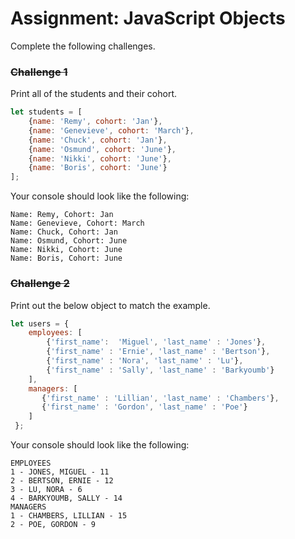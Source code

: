 # Assignment: JavaScript Objects

Complete the following challenges.

### ~~Challenge 1~~

Print all of the students and their cohort.

```javascript
let students = [
    {name: 'Remy', cohort: 'Jan'},
    {name: 'Genevieve', cohort: 'March'},
    {name: 'Chuck', cohort: 'Jan'},
    {name: 'Osmund', cohort: 'June'},
    {name: 'Nikki', cohort: 'June'},
    {name: 'Boris', cohort: 'June'}
];
```
Your console should look like the following:

    Name: Remy, Cohort: Jan
    Name: Genevieve, Cohort: March
    Name: Chuck, Cohort: Jan
    Name: Osmund, Cohort: June
    Name: Nikki, Cohort: June
    Name: Boris, Cohort: June
    
### ~~Challenge 2~~

Print out the below object to match the example.

```javascript
let users = {
    employees: [
        {'first_name':  'Miguel', 'last_name' : 'Jones'},
        {'first_name' : 'Ernie', 'last_name' : 'Bertson'},
        {'first_name' : 'Nora', 'last_name' : 'Lu'},
        {'first_name' : 'Sally', 'last_name' : 'Barkyoumb'}
    ],
    managers: [
       {'first_name' : 'Lillian', 'last_name' : 'Chambers'},
       {'first_name' : 'Gordon', 'last_name' : 'Poe'}
    ]
 };
```

Your console should look like the following:

    EMPLOYEES
    1 - JONES, MIGUEL - 11
    2 - BERTSON, ERNIE - 12
    3 - LU, NORA - 6
    4 - BARKYOUMB, SALLY - 14
    MANAGERS
    1 - CHAMBERS, LILLIAN - 15
    2 - POE, GORDON - 9